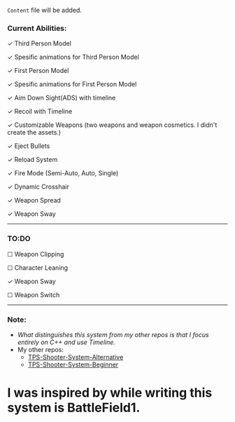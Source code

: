 `Content` file will be added.

### Current Abilities:
  &check; Third Person Model
  
  &check; Spesific animations for Third Person Model
  
  &check; First Person Model
  
  &check; Spesific animations for First Person Model
  
  &check; Aim Down Sight(ADS) with timeline
  
  &check; Recoil with Timeline
  
  &check; Customizable Weapons (two weapons and weapon cosmetics. I didn't create the assets.)
  
  &check; Eject Bullets
  
  &check; Reload System
  
  &check; Fire Mode (Semi-Auto, Auto, Single)
  
  &check; Dynamic Crosshair
  
  &check; Weapon Spread
  
  &check; Weapon Sway
  
---
### TO:DO
  &#x2610; Weapon Clipping
  
  &#x2610; Character Leaning
  
  &check; Weapon Sway

  &#x2610; Weapon Switch
  
---
### Note:
-  _What distinguishes this system from my other repos is that I focus entirely on C++ and use Timeline._
-  My other repos:
    - [TPS-Shooter-System-Alternative](https://github.com/Helmssyss/TPS-Shooter-System-Alternative)
    - [TPS-Shooter-System-Beginner](https://github.com/Helmssyss/TPS-Shooter-System)

  # I was inspired by while writing this system is BattleField1.
